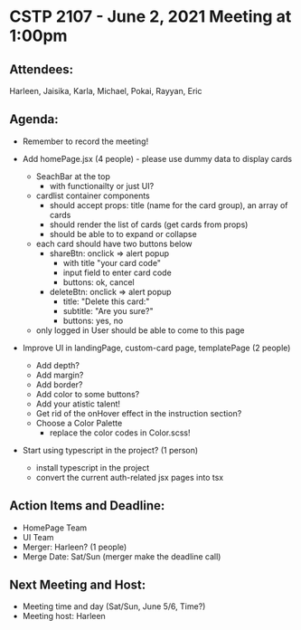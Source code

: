 # CSTP 2107 - June 2, 2021 Meeting at 1:00pm

## Attendees:
Harleen, Jaisika, Karla, Michael, Pokai, Rayyan, Eric

## Agenda:
- Remember to record the meeting!

- Add homePage.jsx (4 people) - please use dummy data to display cards
  - SeachBar at the top
    - with functionailty or just UI?
  - cardlist container components
    - should accept props: title (name for the card group), an array of cards
    - should render the list of cards (get cards from props) 
    - should be able to to expand or collapse
  - each card should have two buttons below
    - shareBtn: onclick => alert popup 
      - with title "your card code" 
      - input field to enter card code
      - buttons: ok, cancel
    - deleteBtn: onclick => alert popup
      - title: "Delete this card:"
      - subtitle: "Are you sure?"  
      - buttons: yes, no
  - only logged in User should be able to come to this page 

- Improve UI in landingPage, custom-card page, templatePage (2 people)
  - Add depth?
  - Add margin?
  - Add border?
  - Add color to some buttons?
  - Add your atistic talent!
  - Get rid of the onHover effect in the instruction section?
  - Choose a Color Palette
    - replace the color codes in Color.scss!

- Start using typescript in the project? (1 person)
  - install typescript in the project  
  - convert the current auth-related jsx pages into tsx

## Action Items and Deadline:
- HomePage Team
- UI Team
- Merger: Harleen? (1 people)
- Merge Date: Sat/Sun (merger make the deadline call)

## Next Meeting and Host:
- Meeting time and day (Sat/Sun, June 5/6, Time?)
- Meeting host: Harleen
